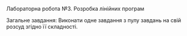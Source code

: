 Лабораторна робота №3. Розробка лінійних програм

Загальне завдання: Виконати одне завдання з пулу завдань на свій розсуд згідно її складності.
